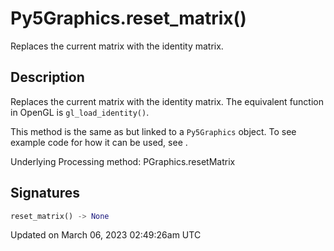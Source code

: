 # Py5Graphics.reset_matrix()

Replaces the current matrix with the identity matrix.

## Description

Replaces the current matrix with the identity matrix. The equivalent function in OpenGL is `gl_load_identity()`.

This method is the same as [](sketch_reset_matrix) but linked to a `Py5Graphics` object. To see example code for how it can be used, see [](sketch_reset_matrix).

Underlying Processing method: PGraphics.resetMatrix

## Signatures

```python
reset_matrix() -> None
```

Updated on March 06, 2023 02:49:26am UTC
